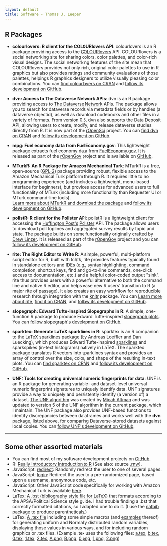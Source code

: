 ```yaml
---
layout: default
title: Software - Thomas J. Leeper
---
```


## R Packages ##

* **colourlovers: R client for the COLOURlovers API**: colourlovers is an R package providing access to the [COLOURlovers](http://www.colourlovers.com/) API. COLOURlovers is a social networking site for sharing colors, color palettes, and color-rich visual designs. The social networking features of the site mean that COLOURlovers provides not only rich, original color palettes to use in R graphics but also provides ratings and community evaluations of those palettes, helpings R graphics designers to utilize visually pleasing color combinations. You can [find colourlovers on CRAN](http://cran.r-project.org/web/packages/colourlovers/index.html) and [follow its development on GitHub](https://github.com/leeper/colourlovers).

* **dvn: Access to The Dataverse Network APIs**: dvn is an R package providing access to [The Dataverse Network](http://thedata.org) APIs. The package allows you to search for dataverse records via metadata fields or by handles (a dataverse objectid), as well as download codebooks and other files in a variety of formats. From version 0.3, dvn also supports the Data Deposit API, allowing users to create, modify, and release dataverse studies directly from R. It is now part of the [rOpenSci](http://ropensci.org/) project. You can [find dvn on CRAN](http://cran.r-project.org/web/packages/dvn/index.html) and [follow its development on GitHub](https://github.com/rOpenSci/dvn).

* **mpg: Fuel economy data from FuelEconomy.gov**: This lightweight package extracts fuel economy data from [FuelEconomy.gov](FuelEconomy.gov). It is released as part of the [rOpenGov](http://ropengov.github.io/) project and is available on [GitHub](https://github.com/rOpenGov/mpg).

* **MTurkR: An R Package for Amazon Mechanical Turk**: MTurkR is a free, open-source ([GPL-2](http://www.gnu.org/licenses/gpl-2.0.html)) package providing robust, flexible access to the Amazon Mechanical Turk platform through R. It requires little to no programming experience (and includes a lightweight, menu-based interface for beginners), but provides access for advanced users to full functionality of MTurk (including more functionality than Requester UI or MTurk command-line tools).<br/>[Learn more about MTurkR and download the package](http://leeper.github.io/MTurkR) and [follow its development on GitHub](https://github.com/leeper/MTurkR).

* **pollstR: R client for the Pollster API**: pollstR is a lightweight client for accessing the [Huffington Post's](http://www.huffingtonpost.com/) [Pollster](http://www.huffingtonpost.com/news/pollster/) API. The package allows users to download poll toplines and aggregated survey results by topic and state. The package builds on some functionality originally crafted by [Drew Linzer](http://votamatic.org/about-me/). It is released as part of the [rOpenGov](http://ropengov.github.io/) project and you can [follow its development on GitHub](https://github.com/rOpenGov/pollstR).

* **rite: The Right Editor to Write R**: A simple, powerful, multi-platform script editor for R, built with tcl/tk, rite provides features typically found in standalone editors and IDEs (e.g., syntax highlighting, command completion, shortcut keys, find and go-to-line commands, one-click access to documentation, etc.) and a helpful color-coded output "sink". rite thus provides users with a powerful alternative to both the command line and native R editor, and helps ease new R users' transition to R (a major rite of passage). It also creates an easy workflow for reproducible research through integration with the [knitr](http://cran.r-project.org/web/packages/knitr/index.html) package. You can [Learn more about rite](http://leeper.github.io/rite), [find it on CRAN](http://cran.r-project.org/web/packages/rite/index.html), and [follow its development on GitHub](https://github.com/leeper/rite).

* **slopegraph: Edward Tufte-inspired Slopegraphs in R**: A simple, one-function R package to produce Edward Tufte-inspired [slopegraph plots](http://www.edwardtufte.com/bboard/q-and-a-fetch-msg?msg_id=0003nk). You can [follow slopegraph's development on GitHub](https://github.com/leeper/slopegraph).

* **sparktex: Generate LaTeX sparklines in R**: sparktex is an R companion to the LaTeX [sparklines](http://www.ctan.org/pkg/sparklines) package (by Andreas Loeffler and Dan Luecking), which produces Edward Tufte-inspired [sparklines](http://en.wikipedia.org/wiki/Sparkline) and sparkspikes (in-text histograms) natively in LaTeX. The sparktex package translates R vectors into sparklines syntax and provides an array of control over the size, color, and shape of the resulting in-text plots. You can [find sparktex on CRAN](http://cran.r-project.org/web/packages/sparktex/index.html) and [follow its development on GitHub](https://github.com/leeper/sparktex).

* **UNF: Tools for creating universal numeric fingerprints for data**: UNF is an R package for generating variable- and dataset-level universal numeric fingerprint signatures to uniquely identify data. UNF signatures provide a way to uniquely and persistently identify (a version of) a dataset. [The UNF algorithm](http://thedata.org/book/universal-numerical-fingerprint) was created by [Micah Altman](http://micahaltman.com/) and was updated to version 5 of the UNF algorithm in the current package, which I maintain. The UNF package also provides UNF-based functions to identify discrepancies between dataframes and works well with the **dvn** package, listed above, for comparing Dataverse-stored datasets against local copies. You can [follow UNF's development on GitHub](https://github.com/leeper/UNF).


---
## Some other assorted materials ##

* You can find most of my software development projects on [GitHub](http://github.com/leeper).
* R: [Really Introductory Introduction to R](http://thomasleeper.com/Rcourse/Intro2R/Intro2R.pdf) (See also: source [.rnw](http://thomasleeper.com/Rcourse/Intro2R/Intro2R.rnw)).
* JavaScript: [redirect](https://github.com/leeper/leeper.github.io/blob/master/code/javascript/redirect.html): Randomly redirect the user to one of several pages.
* JavaScript: [login](https://github.com/leeper/leeper.github.io/blob/master/code/javascript/login.html): Redirect the user to a pre-randomized page, based upon a username, anonymous code, etc.
* JavaScript: Other JavaScript code specifically for working with Amazon Mechanical Turk is available [here](MTurkR/index.html).
* LaTex: [A .bst (bibliography style file for LaTeX)](https://github.com/leeper/leeper.github.io/blob/master/code/tex/apsa-leeper.bst) that formats according to the APSA/Political Science style guide. I had trouble finding a .bst that correctly formatted citations, so I adapted one to do it. (I use the [natbib](http://www.ctan.org/tex-archive/macros/latex/contrib/natbib/) package to produce parentheticals.)
* LaTex:  [A .tex file](https://github.com/leeper/leeper.github.io/blob/master/code/tex/random.tex) including some simple macros (and [examples](code/tex/random.pdf) thereof) for generating uniform and Normally distributed random variables, displaying those values in various ways, and for including random graphics or .tex files. (Example .tex uses the following files:
[a.tex](code/tex/a.tex), [b.tex](code/tex/b.tex), [0.tex](code/tex/0.tex), [1.tex](code/tex/1.tex), [2.tex](code/tex/2.tex), [A.png](code/tex/A.png), [B.png](code/tex/B.png), [0.png](code/tex/0.png), [1.png](code/tex/1.png), [2.png](code/tex/2.png))
